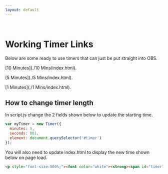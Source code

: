 ```yaml
---
layout: default
---
```

‎
# Working Timer Links
Below are some ready to use timers that can just be put straight into OBS. 

[10 Minutes](./10 Mins/index.html).

[5 Minutes](./5 Mins/index.html).

[1 Minutes](./1 Mins/index.html).

## How to change timer length

In script.js change the 2 fields shown below to update the starting time.

```js
var myTimer = new Timer({
  minutes: 5,
  seconds: 001,
  element: document.querySelector('#timer')
});
```
You will also need to update index.html to display the new time shown below on page load. 

```html
<p style="font-size:500%;"><font color="white"><strong><span id="timer">10:00</span></strong></p>
```
